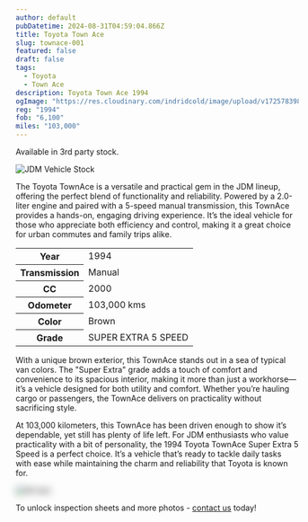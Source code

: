 ```yaml
---
author: default
pubDatetime: 2024-08-31T04:59:04.866Z
title: Toyota Town Ace
slug: townace-001
featured: false
draft: false
tags:
  - Toyota
  - Town Ace
description: Toyota Town Ace 1994
ogImage: "https://res.cloudinary.com/indridcold/image/upload/v1725783984/JDM/inovwghcfxx8ououqqws.webp"
reg: "1994"
fob: "6,100"
miles: "103,000"
---
```

Available in 3rd party stock.

![JDM Vehicle Stock](https://res.cloudinary.com/indridcold/image/upload/v1725783984/JDM/inovwghcfxx8ououqqws.webp)

The Toyota TownAce is a versatile and practical gem in the JDM lineup, offering the perfect blend of functionality and reliability. Powered by a 2.0-liter engine and paired with a 5-speed manual transmission, this TownAce provides a hands-on, engaging driving experience. It’s the ideal vehicle for those who appreciate both efficiency and control, making it a great choice for urban commutes and family trips alike.

<table>
  <tr>
    <th>Year</th>
    <td>1994</td>
  </tr>
  <tr>
    <th>Transmission</th>
    <td>Manual</td>
  </tr>
  <tr>
    <th>CC</th>
    <td>2000</td>
  </tr>
    <tr>
    <th>Odometer</th>
    <td>103,000 kms</td>
  </tr>
      <tr>
    <th>Color</th>
    <td>Brown</td>
  </tr>
      <tr>
    <th>Grade</th>
    <td>SUPER EXTRA 5 SPEED</td>
</table>

With a unique brown exterior, this TownAce stands out in a sea of typical van colors. The "Super Extra" grade adds a touch of comfort and convenience to its spacious interior, making it more than just a workhorse—it’s a vehicle designed for both utility and comfort. Whether you’re hauling cargo or passengers, the TownAce delivers on practicality without sacrificing style.

At 103,000 kilometers, this TownAce has been driven enough to show it’s dependable, yet still has plenty of life left. For JDM enthusiasts who value practicality with a bit of personality, the 1994 Toyota TownAce Super Extra 5 Speed is a perfect choice. It’s a vehicle that’s ready to tackle daily tasks with ease while maintaining the charm and reliability that Toyota is known for.
                          
<img src="https://res.cloudinary.com/indridcold/image/upload/v1725784389/JDM/mol3ngb4ma2yy1rxgwj8.webp" alt="Alt text" style="filter: blur(7px);">

To unlock inspection sheets and more photos - [contact us](../../contact) today!